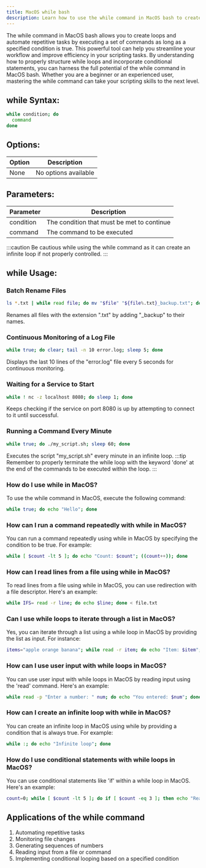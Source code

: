 ```yaml
---
title: MacOS while bash
description: Learn how to use the while command in MacOS bash to create loops and automate repetitive tasks. 
---
```


The while command in MacOS bash allows you to create loops and automate repetitive tasks by executing a set of commands as long as a specified condition is true. This powerful tool can help you streamline your workflow and improve efficiency in your scripting tasks. By understanding how to properly structure while loops and incorporate conditional statements, you can harness the full potential of the while command in MacOS bash. Whether you are a beginner or an experienced user, mastering the while command can take your scripting skills to the next level.

## while Syntax:
```bash
while condition; do
  command
done
```
## Options:
| Option | Description              |
|--------|--------------------------|
| None   | No options available     |

## Parameters:
| Parameter | Description                                |
|-----------|--------------------------------------------|
| condition | The condition that must be met to continue |
| command   | The command to be executed                 |

:::caution
Be cautious while using the while command as it can create an infinite loop if not properly controlled.
:::
## while Usage:
### Batch Rename Files
```bash
ls *.txt | while read file; do mv "$file" "${file%.txt}_backup.txt"; done
```
Renames all files with the extension ".txt" by adding "_backup" to their names.

### Continuous Monitoring of a Log File
```bash
while true; do clear; tail -n 10 error.log; sleep 5; done
```
Displays the last 10 lines of the "error.log" file every 5 seconds for continuous monitoring.

### Waiting for a Service to Start
```bash
while ! nc -z localhost 8080; do sleep 1; done
```
Keeps checking if the service on port 8080 is up by attempting to connect to it until successful.

### Running a Command Every Minute
```bash
while true; do ./my_script.sh; sleep 60; done
```
Executes the script "my_script.sh" every minute in an infinite loop.
:::tip
Remember to properly terminate the while loop with the keyword 'done' at the end of the commands to be executed within the loop.
:::

### How do I use while in MacOS?
To use the while command in MacOS, execute the following command:
```bash
while true; do echo "Hello"; done
```

### How can I run a command repeatedly with while in MacOS?
You can run a command repeatedly using while in MacOS by specifying the condition to be true. For example:
```bash
while [ $count -lt 5 ]; do echo "Count: $count"; ((count++)); done
```

### How can I read lines from a file using while in MacOS?
To read lines from a file using while in MacOS, you can use redirection with a file descriptor. Here's an example:
```bash
while IFS= read -r line; do echo $line; done < file.txt
```

### Can I use while loops to iterate through a list in MacOS?
Yes, you can iterate through a list using a while loop in MacOS by providing the list as input. For instance:
```bash
items="apple orange banana"; while read -r item; do echo "Item: $item"; done <<< "$items"
```

### How can I use user input with while loops in MacOS?
You can use user input with while loops in MacOS by reading input using the 'read' command. Here's an example:
```bash
while read -p "Enter a number: " num; do echo "You entered: $num"; done
```

### How can I create an infinite loop with while in MacOS?
You can create an infinite loop in MacOS using while by providing a condition that is always true. For example:
```bash
while :; do echo "Infinite loop"; done
```

### How do I use conditional statements with while loops in MacOS?
You can use conditional statements like 'if' within a while loop in MacOS. Here's an example:
```bash
count=0; while [ $count -lt 5 ]; do if [ $count -eq 3 ]; then echo "Reached 3"; fi; ((count++)); done
```
## Applications of the while command

1. Automating repetitive tasks
2. Monitoring file changes
3. Generating sequences of numbers
4. Reading input from a file or command
5. Implementing conditional looping based on a specified condition